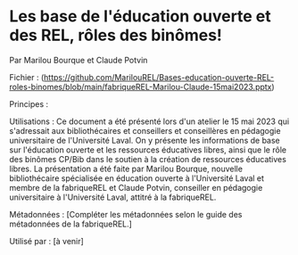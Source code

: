# Les base de l'éducation ouverte et des REL, rôles des binômes!

Par Marilou Bourque et Claude Potvin

Fichier : (https://github.com/MarilouREL/Bases-education-ouverte-REL-roles-binomes/blob/main/fabriqueREL-Marilou-Claude-15mai2023.pptx)

Principes :

Utilisations :
Ce document a été présenté lors d'un atelier le 15 mai 2023 qui s'adressait aux bibliothécaires et conseillers et conseillères en pédagogie universitaire de l'Université Laval. On y présente les informations de base sur l'éducation ouverte et les ressources éducatives libres, ainsi que le rôle des binômes CP/Bib dans le soutien à la création de ressources éducatives libres. La présentation a été faite par Marilou Bourque, nouvelle bibliothécaire spécialisée en éducation ouverte à l'Université Laval et membre de la fabriqueREL et Claude Potvin, conseiller en pédagogie universitaire à l'Université Laval, attitré à la fabriqueREL.

Métadonnées : [Compléter les métadonnées selon le guide des métadonnées de la fabriqueREL.]

Utilisé par : [à venir]
